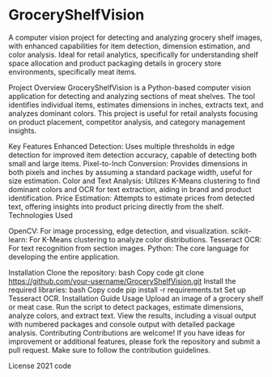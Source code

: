 # GroceryShelfVision
A computer vision project for detecting and analyzing grocery shelf images, with enhanced capabilities for item detection, dimension estimation, and color analysis. Ideal for retail analytics, specifically for understanding shelf space allocation and product packaging details in grocery store environments, specifically meat items. 

Project Overview
GroceryShelfVision is a Python-based computer vision application for detecting and analyzing sections of meat shelves. The tool identifies individual items, estimates dimensions in inches, extracts text, and analyzes dominant colors. This project is useful for retail analysts focusing on product placement, competitor analysis, and category management insights.

Key Features
Enhanced Detection: Uses multiple thresholds in edge detection for improved item detection accuracy, capable of detecting both small and large items.
Pixel-to-Inch Conversion: Provides dimensions in both pixels and inches by assuming a standard package width, useful for size estimation.
Color and Text Analysis: Utilizes K-Means clustering to find dominant colors and OCR for text extraction, aiding in brand and product identification.
Price Estimation: Attempts to estimate prices from detected text, offering insights into product pricing directly from the shelf.
Technologies Used

OpenCV: For image processing, edge detection, and visualization.
scikit-learn: For K-Means clustering to analyze color distributions.
Tesseract OCR: For text recognition from section images.
Python: The core language for developing the entire application.

Installation
Clone the repository:
bash
Copy code
git clone https://github.com/your-username/GroceryShelfVision.git
Install the required libraries:
bash
Copy code
pip install -r requirements.txt
Set up Tesseract OCR. Installation Guide
Usage
Upload an image of a grocery shelf or meat case.
Run the script to detect packages, estimate dimensions, analyze colors, and extract text.
View the results, including a visual output with numbered packages and console output with detailed package analysis.
Contributing
Contributions are welcome! If you have ideas for improvement or additional features, please fork the repository and submit a pull request. Make sure to follow the contribution guidelines.

License
2021 code
